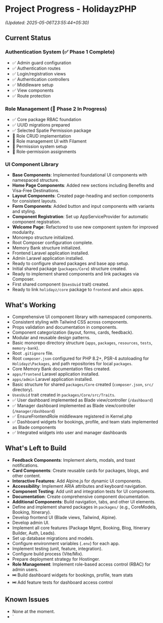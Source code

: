 # Project Progress - HolidayzPHP

*(Updated: 2025-05-06T23:55:44+05:30)*

## Current Status

### Authentication System (✅ Phase 1 Complete)
- ✅ Admin guard configuration
- ✅ Authentication routes
- ✅ Login/registration views
- ✅ Authentication controllers
- ✅ Middleware setup
- ✅ View components
- ✅ Route protection

### Role Management (🚧 Phase 2 In Progress)
- ✅ Core package RBAC foundation
- ✅ UUID migrations prepared
- ✅ Selected Spatie Permission package
- 🚧 Role CRUD implementation
- 🚧 Role management UI with Filament
- 📝 Permission system setup
- 📝 Role-permission assignments

### UI Component Library
- **Base Components**: Implemented foundational UI components with namespaced structure.
- **Home Page Components**: Added new sections including Benefits and Visa-Free Destinations.
- **Layout Components**: Created page-heading and section components for consistent layouts.
- **Form Components**: Added button and input components with variants and styling.
- **Component Registration**: Set up AppServiceProvider for automatic component registration.
- **Welcome Page**: Refactored to use new component system for improved modularity.
- Monorepo structure initialized.
- Root Composer configuration complete.
- Memory Bank structure initialized.
- Frontend Laravel application installed.
- Admin Laravel application installed.
- Ready to configure shared packages and base app setup.
- Initial shared package (`packages/Core`) structure created.
- Ready to implement shared components and link packages via Composer.
- First shared component (`UsesUuid` trait) created.
- Ready to link `holidayz/core` package to `frontend` and `admin` apps.

## What's Working
- Comprehensive UI component library with namespaced components.
- Consistent styling with Tailwind CSS across components.
- Props validation and documentation in components.
- Component categorization (layout, forms, cards, feedback).
- Modular and reusable design patterns.
- Basic monorepo directory structure (`apps`, `packages`, `resources`, `tests`, `memory-bank`).
- Root `.gitignore` file.
- Root `composer.json` configured for PHP 8.2+, PSR-4 autoloading for `Holidayz\Packages`, and path repositories for local `packages`.
- Core Memory Bank documentation files created.
- `apps/frontend` Laravel application installed.
- `apps/admin` Laravel application installed.
- Basic structure for shared `packages/Core` created (`composer.json`, `src/` directory).
- `UsesUuid` trait created in `packages/Core/src/Traits`.
- ✅ User dashboard implemented as Blade view/controller (`/dashboard`)
- ✅ Manager dashboard implemented as Blade view/controller (`/manager/dashboard`)
- ✅ EnsureFrontendRole middleware registered in Kernel.php
- ✅ Dashboard widgets for bookings, profile, and team stats implemented as Blade components
- ✅ Integrated widgets into user and manager dashboards

## What's Left to Build
- **Feedback Components**: Implement alerts, modals, and toast notifications.
- **Card Components**: Create reusable cards for packages, blogs, and other content.
- **Interactive Features**: Add Alpine.js for dynamic UI components.
- **Accessibility**: Implement ARIA attributes and keyboard navigation.
- **Component Testing**: Add unit and integration tests for UI components.
- **Documentation**: Create comprehensive component documentation.
- **Additional Components**: Build navigation, tabs, and other UI elements.
- Define and implement shared packages in `packages/` (e.g., CoreModels, Booking, Itinerary).
- Develop frontend UI (Blade views, Tailwind, Alpine).
- Develop admin UI.
- Implement all core features (Package Mgmt, Booking, Blog, Itinerary Builder, Auth, Leads).
- Set up database migrations and models.
- Configure environment variables (`.env`) for each app.
- Implement testing (unit, feature, integration).
- Configure build process (Vite/Mix).
- Prepare deployment strategy for Hostinger.
- **Role Management**: Implement role-based access control (RBAC) for admin users.
- ⏭️ Build dashboard widgets for bookings, profile, team stats
- ⏭️ Add feature tests for dashboard access control

## Known Issues
- None at the moment.
- `